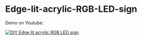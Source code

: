# Edge-lit-acrylic-RGB-LED-sign

Demo on Youtube:

[![DIY Edge lit acrylic RGB LED sign](http://img.youtube.com/vi/g0oSgxMlE0c/0.jpg)](https://www.youtube.com/watch?v=g0oSgxMlE0c)
